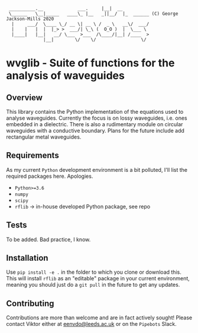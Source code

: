 ```
 __________.__             ___.     |__|  __
 \______   \__|_____   ____\_ |__   _||__/  |_  ______ (C) George Jackson-Mills 2020
  |     ___/  \____ \_/ __ \| __ \ /  _ \   __\/  ___/
  |    |   |  |  |_> >  ___/| \_\ (  O_O )  |  \___ \
  |____|   |__|   __/ \___  >___  /\____/|__| /____  >
              |__|        \/    \/                 \/
```

# wvglib - Suite of functions for the analysis of waveguides

## Overview

This library contains the Python implementation of the equations used to analyse waveguides. Currently the focus is on lossy waveguides, i.e. ones embedded in a dielectric. There is also a rudimentary module on circular waveguides with a conductive boundary. Plans for the future include add rectangular metal waveguides.

## Requirements

As my current `Python` development environment is a bit polluted, I'll list the required packages here. Apologies.

- `Python>=3.6`
- `numpy`
- `scipy`
- `rflib` -> in-house developed Python package, see repo

## Tests

To be added. Bad practice, I know.

## Installation

Use `pip install -e .` in the folder to which you clone or download this. This will install `rflib` as an "editable" package in your current environment, meaning you should just do a `git pull` in the future to get any updates.

## Contributing

Contributions are more than welcome and are in fact actively sought! Please contact Viktor either at [eenvdo@leeds.ac.uk](mailto:eenvdo@leeds.ac.uk) or on the `Pipebots` Slack.